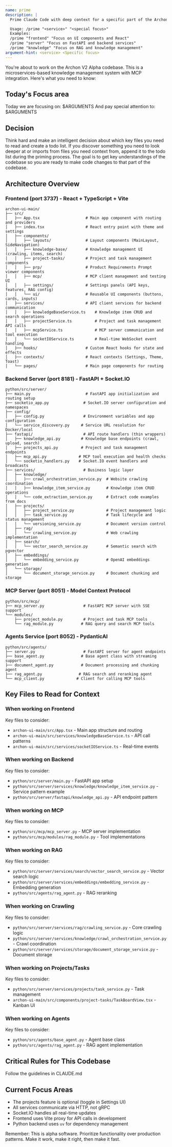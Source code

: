 ```yaml
---
name: prime
description: |
  Prime Claude Code with deep context for a specific part of the Archon codebase.

  Usage: /prime "<service>" "<special focus>"
  Examples:
  /prime "frontend" "Focus on UI components and React"
  /prime "server" "Focus on FastAPI and backend services"
  /prime "knowledge" "Focus on RAG and knowledge management"
argument-hint: <service> <Specific focus>
---
```


You're about to work on the Archon V2 Alpha codebase. This is a microservices-based knowledge management system with MCP integration. Here's what you need to know:

## Today's Focus area

Today we are focusing on: $ARGUMENTS
And pay special attention to: $ARGUMENTS

## Decision

Think hard and make an intelligent decision about which key files you need to read and create a todo list.
If you discover something you need to look deeper at or imports from files you need context from, append it to the todo list during the priming process. The goal is to get key understandings of the codebase so you are ready to make code changes to that part of the codebase.

## Architecture Overview

### Frontend (port 3737) - React + TypeScript + Vite

```
archon-ui-main/
├── src/
│   ├── App.tsx                    # Main app component with routing and providers
│   ├── index.tsx                  # React entry point with theme and settings
│   ├── components/
│   │   ├── layouts/               # Layout components (MainLayout, SideNavigation)
│   │   ├── knowledge-base/        # Knowledge management UI (crawling, items, search)
│   │   ├── project-tasks/         # Project and task management components
│   │   ├── prp/                   # Product Requirements Prompt viewer components
│   │   ├── mcp/                   # MCP client management and testing UI
│   │   ├── settings/              # Settings panels (API keys, features, RAG config)
│   │   └── ui/                    # Reusable UI components (buttons, cards, inputs)
│   ├── services/                  # API client services for backend communication
│   │   ├── knowledgeBaseService.ts    # Knowledge item CRUD and search operations
│   │   ├── projectService.ts          # Project and task management API calls
│   │   ├── mcpService.ts              # MCP server communication and tool execution
│   │   └── socketIOService.ts         # Real-time WebSocket event handling
│   ├── hooks/                     # Custom React hooks for state and effects
│   ├── contexts/                  # React contexts (Settings, Theme, Toast)
│   └── pages/                     # Main page components for routing
```

### Backend Server (port 8181) - FastAPI + Socket.IO

```
python/src/server/
├── main.py                        # FastAPI app initialization and routing setup
├── socketio_app.py               # Socket.IO server configuration and namespaces
├── config/
│   ├── config.py                 # Environment variables and app configuration
│   └── service_discovery.py     # Service URL resolution for Docker/local
├── fastapi/                      # API route handlers (thin wrappers)
│   ├── knowledge_api.py         # Knowledge base endpoints (crawl, upload, search)
│   ├── projects_api.py          # Project and task management endpoints
│   ├── mcp_api.py              # MCP tool execution and health checks
│   └── socketio_handlers.py    # Socket.IO event handlers and broadcasts
├── services/                     # Business logic layer
│   ├── knowledge/
│   │   ├── crawl_orchestration_service.py  # Website crawling coordination
│   │   ├── knowledge_item_service.py       # Knowledge item CRUD operations
│   │   └── code_extraction_service.py      # Extract code examples from docs
│   ├── projects/
│   │   ├── project_service.py              # Project management logic
│   │   ├── task_service.py                 # Task lifecycle and status management
│   │   └── versioning_service.py           # Document version control
│   ├── rag/
│   │   └── crawling_service.py             # Web crawling implementation
│   ├── search/
│   │   └── vector_search_service.py        # Semantic search with pgvector
│   ├── embeddings/
│   │   └── embedding_service.py            # OpenAI embeddings generation
│   └── storage/
│       └── document_storage_service.py     # Document chunking and storage
```

### MCP Server (port 8051) - Model Context Protocol

```
python/src/mcp/
├── mcp_server.py                 # FastAPI MCP server with SSE support
└── modules/
    ├── project_module.py         # Project and task MCP tools
    └── rag_module.py            # RAG query and search MCP tools
```

### Agents Service (port 8052) - PydanticAI

```
python/src/agents/
├── server.py                     # FastAPI server for agent endpoints
├── base_agent.py                # Base agent class with streaming support
├── document_agent.py            # Document processing and chunking agent
├── rag_agent.py                # RAG search and reranking agent
└── mcp_client.py              # Client for calling MCP tools
```

## Key Files to Read for Context

### When working on Frontend

Key files to consider:

- `archon-ui-main/src/App.tsx` - Main app structure and routing
- `archon-ui-main/src/services/knowledgeBaseService.ts` - API call patterns
- `archon-ui-main/src/services/socketIOService.ts` - Real-time events

### When working on Backend

Key files to consider:

- `python/src/server/main.py` - FastAPI app setup
- `python/src/server/services/knowledge/knowledge_item_service.py` - Service pattern example
- `python/src/server/fastapi/knowledge_api.py` - API endpoint pattern

### When working on MCP

Key files to consider:

- `python/src/mcp/mcp_server.py` - MCP server implementation
- `python/src/mcp/modules/rag_module.py` - Tool implementations

### When working on RAG

Key files to consider:

- `python/src/server/services/search/vector_search_service.py` - Vector search logic
- `python/src/server/services/embeddings/embedding_service.py` - Embedding generation
- `python/src/agents/rag_agent.py` - RAG reranking

### When working on Crawling

Key files to consider:

- `python/src/server/services/rag/crawling_service.py` - Core crawling logic
- `python/src/server/services/knowledge/crawl_orchestration_service.py` - Crawl coordination
- `python/src/server/services/storage/document_storage_service.py` - Document storage

### When working on Projects/Tasks

Key files to consider:

- `python/src/server/services/projects/task_service.py` - Task management
- `archon-ui-main/src/components/project-tasks/TaskBoardView.tsx` - Kanban UI

### When working on Agents

Key files to consider:

- `python/src/agents/base_agent.py` - Agent base class
- `python/src/agents/rag_agent.py` - RAG agent implementation

## Critical Rules for This Codebase

Follow the guidelines in CLAUDE.md

## Current Focus Areas

- The projects feature is optional (toggle in Settings UI)
- All services communicate via HTTP, not gRPC
- Socket.IO handles all real-time updates
- Frontend uses Vite proxy for API calls in development
- Python backend uses `uv` for dependency management

Remember: This is alpha software. Prioritize functionality over production patterns. Make it work, make it right, then make it fast.
